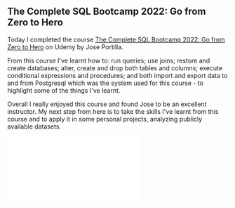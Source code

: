 ## The Complete SQL Bootcamp 2022: Go from Zero to Hero

Today I completed the course [The Complete SQL Bootcamp 2022: Go from Zero to Hero](https://www.udemy.com/course/the-complete-sql-bootcamp/) on Udemy by Jose Portilla. 

From this course I've learnt how to: run queries; use joins; restore and create databases; alter, create and drop both tables and columns; execute conditional expressions and procedures; and both import and export data to and from Postgresql which was the system used for this course - to highlight some of the things I've learnt.

Overall I really enjoyed this course and found Jose to be an excellent instructor. My next step from here is to take the skills I've learnt from this course and to apply it in some personal projects, analyzing publicly available datasets.

![Certificate](/robertjspencer.github.io/docs/assets/Academic_Transcript_(Waikato).pdf)
